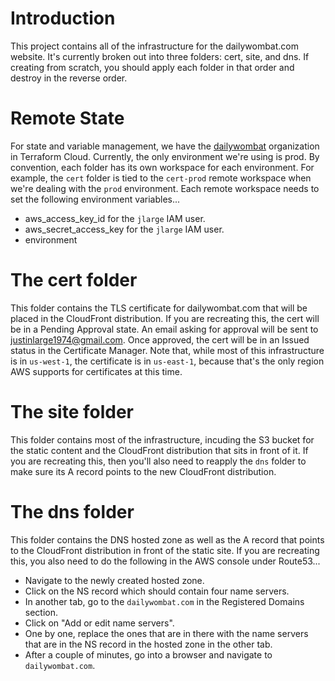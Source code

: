 # Introduction
This project contains all of the infrastructure for the dailywombat.com website.  It's currently broken out into three folders:  cert, site, and dns.  If creating from scratch, you should apply each folder in that order and destroy in the reverse order.

# Remote State
For state and variable management, we have the [dailywombat](https://app.terraform.io/app/dailywombat/workspaces) organization in Terraform Cloud.  Currently, the only environment we're using is prod.  By convention, each folder has its own workspace for each environment.  For example, the `cert` folder is tied to the `cert-prod` remote workspace when we're dealing with the `prod` environment.  Each remote workspace needs to set the following environment variables...

* aws_access_key_id for the `jlarge` IAM user.
* aws_secret_access_key for the `jlarge` IAM user.
* environment

# The cert folder
This folder contains the TLS certificate for dailywombat.com that will be placed in the CloudFront distribution.  If you are recreating this, the cert will be in a Pending Approval state.  An email asking for approval will be sent to justinlarge1974@gmail.com.  Once approved, the cert will be in an Issued status in the Certificate Manager.  Note that, while most of this infrastructure is in `us-west-1`, the certificate is in `us-east-1`, because that's the only region AWS supports for certificates at this time.

# The site folder
This folder contains most of the infrastructure, incuding the S3 bucket for the static content and the CloudFront distribution that sits in front of it.  If you are recreating this, then you'll also need to reapply the `dns` folder to make sure its A record points to the new CloudFront distribution.

# The dns folder
This folder contains the DNS hosted zone as well as the A record that points to the CloudFront distribution in front of the static site.  If you are recreating this, you also need to do the following in the AWS console under Route53...
* Navigate to the newly created hosted zone.
* Click on the NS record which should contain four name servers.
* In another tab, go to the `dailywombat.com` in the Registered Domains section.
* Click on "Add or edit name servers".
* One by one, replace the ones that are in there with the name servers that are in the NS record in the hosted zone in the other tab.
* After a couple of minutes, go into a browser and navigate to `dailywombat.com`.

